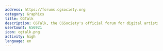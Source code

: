 ```yaml
---
address: https://forums.cgsociety.org
category: Graphics
title: CGTalk
description: CGTalk, the CGSociety's official forum for digital artists
userCount: 656921
icon: cgtalk.png
activity: high
language: en
---
```

